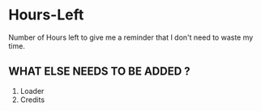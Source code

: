 # Hours-Left
Number of Hours left to give me a reminder that I don't need to waste my time.


## WHAT ELSE NEEDS TO BE ADDED ?
1. Loader
2. Credits
